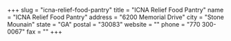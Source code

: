 +++
slug = "icna-relief-food-pantry"
title = "ICNA Relief Food Pantry"
name = "ICNA Relief Food Pantry"
address = "6200 Memorial Drive"
city = "Stone Mounain"
state = "GA"
postal = "30083"
website = ""
phone = "770 300-0067"
fax = ""
+++
